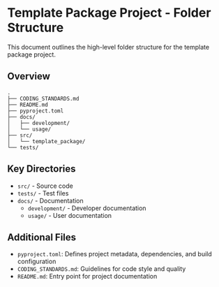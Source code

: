 # Template Package Project - Folder Structure

This document outlines the high-level folder structure for the template package project.

## Overview

```
.
├── CODING_STANDARDS.md
├── README.md
├── pyproject.toml
├── docs/
│   ├── development/
│   └── usage/
├── src/
│   └── template_package/
└── tests/
```

## Key Directories

- `src/` - Source code
- `tests/` - Test files
- `docs/` - Documentation
  - `development/` - Developer documentation
  - `usage/` - User documentation

## Additional Files

- `pyproject.toml`: Defines project metadata, dependencies, and build configuration
- `CODING_STANDARDS.md`: Guidelines for code style and quality
- `README.md`: Entry point for project documentation